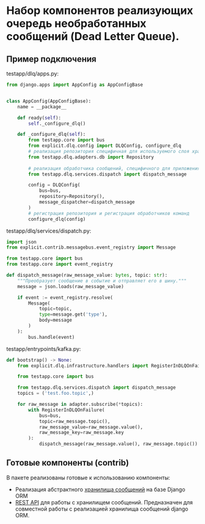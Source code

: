 # Набор компонентов реализующих очередь необработанных сообщений (Dead Letter Queue).

## Пример подключения
testapp/dlq/apps.py:
```python
from django.apps import AppConfig as AppConfigBase


class AppConfig(AppConfigBase):
    name = __package__

    def ready(self):
        self._configure_dlq()

    def _configure_dlq(self):
        from testapp.core import bus
        from explicit.dlq.config import DLQConfig, configure_dlq
        # реализация репозитория специфичная для используемого слоя хранения данных
        from testapp.dlq.adapters.db import Repository
        
        # реализация обработчика сообщений, специфичного для приложения
        from testapp.dlq.services.dispatch import dispatch_message

        config = DLQConfig(
            bus=bus,
            repository=Repository(),
            message_dispatcher=dispatch_message
        )
        # регистрация репозитория и регистрация обработчиков команд
        configure_dlq(config)
```

testapp/dlq/services/dispatch.py:
```python
import json
from explicit.contrib.messagebus.event_registry import Message

from testapp.core import bus
from testapp.core import event_registry

def dispatch_message(raw_message_value: bytes, topic: str):
    """Преобразует сообщение в событие и отправляет его в шину."""
    message = json.loads(raw_message_value)

    if event := event_registry.resolve(
        Message(
            topic=topic,
            type=message.get('type'),
            body=message
        )
    ):
        bus.handle(event)

````

testapp/entrypoints/kafka.py:

```python
def bootstrap() -> None:
    from explicit.dlq.infrastructure.handlers import RegisterInDLQOnFailure

    from testapp.core import bus

    from testapp.dlq.services.dispatch import dispatch_message
    topics = ('test.foo.topic',)

    for raw_message in adapter.subscribe(*topics):
        with RegisterInDLQOnFailure(
            bus=bus,
            topic=raw_message.topic(),
            raw_message_value=raw_message.value(),
            raw_message_key=raw_message.key
        ):
            dispatch_message(raw_message.value(), raw_message.topic())
```
## Готовые компоненты (contrib)

В пакете реализованы готовые к использованию компоненты:
* Реализация абстрактного [хранилища сообщений](./src/explicit/dlq/contrib/django/README.md) на базе Django ORM
* [REST API](./src/explicit/dlq/contrib/drf/README.md) для работы с хранилищем сообщений. Предназначен для совместной работы с реализацией хранилища сообщений django ORM.
